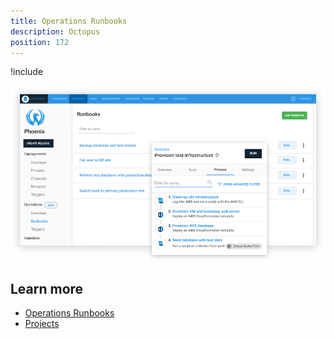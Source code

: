 ```yaml
---
title: Operations Runbooks
description: Octopus 
position: 172
---
```


!include <operations-runbooks-intro>

![](docs/shared-content/images/runbooks-cutout.png "width=500")

## Learn more

- [Operations Runbooks](/docs/operations-runbooks/index.md)
- [Projects](/docs/projects/index.md)
